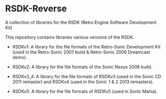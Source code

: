 # RSDK-Reverse
A collection of libraries for the RSDK (Retro Engine Software Development Kit)

This repository contains libraries various versions of the RSDK.

- RSDKv1: A library for the file formats of the Retro-Sonic Development Kit (used in the Retro-Sonic 2007 build & Retro-Sonic 2006 Dreamcast demo). 

- RSDKv2: A library for the file formats of the Sonic Nexus 2008 build.

- RSDKv3_4: A library for the file formats of RSDKv3 (used in the Sonic CD 2011 remaster) and RSDKv4 (used in the Sonic 1 & 2 2013 remasters).

- RSDKv5: A library for the file formats of RSDKv5 (used in Sonic Mania).

